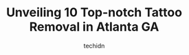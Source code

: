 ---
layout: ampstory
image: https://i0.wp.com/www.depkes.org/wp-content/uploads/2023/06/tattoo-removal-0-in-atlanta-ga-1685760554.jpeg?resize=640,853
author: techidn
featured: false
description: Discover the impressive array of Tattoo Removal options in Atlanta GA, where you can find 10 of the largest Tattoo Removal establishments in the area. From renowned classics to hidden gems, 
title: Unveiling 10 Top-notch Tattoo Removal in Atlanta GA
cover:
   title: Unveiling 10 Top-notch Tattoo Removal in Atlanta GA
   subtitle: Rickpate
   background: https://www.depkes.org/wp-content/uploads/2023/06/tattoo-removal-0-in-atlanta-ga-1685760554.jpeg

pages: 
 - layout: thirds
   top: <h1>#1 Removery Tattoo Removal & Fading</h1>
   bottom: "<p>The ladies at Removery make you feel at ease as soon as you walk in. I had been putting off removal because I thought it was going to be extremely expensive and really pa</p>"
   background: https://www.depkes.org/wp-content/uploads/2023/06/tattoo-removal-1-in-atlanta-ga-1685760555.png
   backgroundblur: true
 - layout: thirds
   top: <h1>#2 Liberty Tattoo</h1>
   bottom: "<p>Love this tattoo shop!! Everyone is so friendly and easy going!! Ive had several tattoos done by Joey and currently working on a half sleeve tat.She takes my ideas and t</p>"
   background: https://www.depkes.org/wp-content/uploads/2023/06/tattoo-removal-2-in-atlanta-ga-1685760556.png
   cta:
      link: https://www.depkes.org/blog/unveiling-10-top-notch-tattoo-removal-in-atlanta-ga/
      text: Unveiling 10 Top-notch Tattoo Removal in Atlanta GA
 - layout: thirds
   top: <h1>#3 Only You Tattoo</h1>
   bottom: "<p>401 Memorial Dr SE, Atlanta, GA 30312, United States</p>"
   background: https://www.depkes.org/wp-content/uploads/2023/06/tattoo-removal-3-in-atlanta-ga-1685760557.png
   cta:
      link: https://www.depkes.org/blog/unveiling-10-top-notch-tattoo-removal-in-atlanta-ga/
      text: Unveiling 10 Top-notch Tattoo Removal in Atlanta GA
 - layout: thirds
   top: <h1>#4 Removery Tattoo Removal & Fading</h1>
   bottom: "<p>1605 Church St #615, Decatur, GA 30033, United States</p>"
   background: https://images.unsplash.com/photo-1509114397022-ed747cca3f65?ixlib=rb-4.0.3&ixid=MnwxMjA3fDB8MHxwaG90by1wYWdlfHx8fGVufDB8fHx8&auto=format&fit=crop&w=640&h=853&q=80
   cta:
      link: https://www.depkes.org/blog/unveiling-10-top-notch-tattoo-removal-in-atlanta-ga/
      text: Unveiling 10 Top-notch Tattoo Removal in Atlanta GA
 - layout: thirds
   top: <h1>#5 Tattoo Fiesta</h1>
   bottom: "<p>4166 Buford Hwy NE l2, Atlanta, GA 30345, United States</p>"
   background: https://images.unsplash.com/photo-1552083974-186346191183?ixlib=rb-4.0.3&ixid=MnwxMjA3fDB8MHxwaG90by1wYWdlfHx8fGVufDB8fHx8&auto=format&fit=crop&w=640&h=853&q=80
   cta:
      link: https://www.depkes.org/blog/unveiling-10-top-notch-tattoo-removal-in-atlanta-ga/
      text: Unveiling 10 Top-notch Tattoo Removal in Atlanta GA
 - layout: thirds
   top: <h1>#6 Laser Flavor</h1>
   bottom: "<p>1016 Howell Mill Rd NW #1210-A, Atlanta, GA 30318, United States</p>"
   background: https://images.unsplash.com/photo-1608501821300-4f99e58bba77?ixlib=rb-4.0.3&ixid=MnwxMjA3fDB8MHxwaG90by1wYWdlfHx8fGVufDB8fHx8&auto=format&fit=crop&w=640&h=853&q=80
   cta:
      link: https://www.depkes.org/blog/unveiling-10-top-notch-tattoo-removal-in-atlanta-ga/
      text: Unveiling 10 Top-notch Tattoo Removal in Atlanta GA
 - layout: thirds
   top: <h1>#7 WIFH</h1>
   bottom: "<p>6115 Peachtree Dunwoody Rd #200, Atlanta, GA 30328, United States</p>"
   background: https://images.unsplash.com/photo-1620421680010-0766ff230392?ixlib=rb-4.0.3&ixid=MnwxMjA3fDB8MHxwaG90by1wYWdlfHx8fGVufDB8fHx8&auto=format&fit=crop&w=640&h=853&q=80
   cta:
      link: https://www.depkes.org/blog/unveiling-10-top-notch-tattoo-removal-in-atlanta-ga/
      text: Unveiling 10 Top-notch Tattoo Removal in Atlanta GA
 - layout: thirds
   middle: Continue reading...
   background: https://images.unsplash.com/photo-1567360425618-1594206637d2?ixlib=rb-4.0.3&ixid=MnwxMjA3fDB8MHxwaG90by1wYWdlfHx8fGVufDB8fHx8&auto=format&fit=crop&w=640&h=853&q=80
   cta:
      link: https://www.depkes.org/blog/unveiling-10-top-notch-tattoo-removal-in-atlanta-ga/
      text: Unveiling 10 Top-notch Tattoo Removal in Atlanta GA
      
---